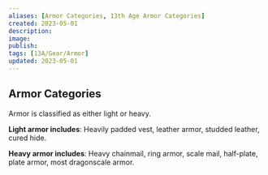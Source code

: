 ```yaml
---
aliases: [Armor Categories, 13th Age Armor Categories]
created: 2023-05-01
description: 
image: 
publish: 
tags: [13A/Gear/Armor]
updated: 2023-05-01
---
```


## Armor Categories


Armor is classified as either light or heavy.

**Light armor includes**: Heavily padded vest, leather armor, studded leather, cured hide.

**Heavy armor includes**: Heavy chainmail, ring armor, scale mail, half-plate, plate armor, most dragonscale armor.
